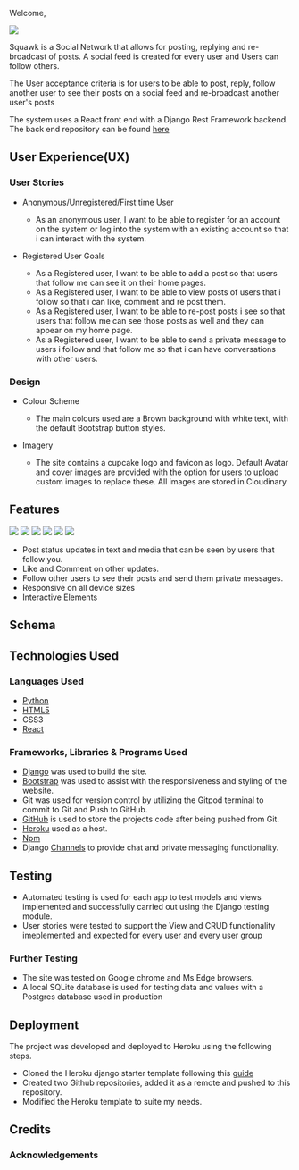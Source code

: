 Welcome,

<img src="https://res.cloudinary.com/allan-gerald-sserwanga/image/upload/v1668253275/Screenshot_2022-11-12_143813_ea5wm1.jpg">

Squawk is a Social Network that allows for posting, replying and re-broadcast of posts. A social feed is created for every user and Users can follow others. 

The User acceptance criteria is for users to be able to post, reply, follow another user to see their posts on a social feed and re-broadcast another user's posts

The system uses a React front end with a Django Rest Framework backend.
The back end repository can be found [here](https://github.com/alig2039/project5_squawk_front)

## User Experience(UX)
### User Stories
* Anonymous/Unregistered/First time User
    * As an anonymous user, I want to be able to register for an account on the system or log into the system with an existing account so that i can interact with the system.

* Registered User Goals
    * As a Registered user, I want to be able to add a post so that users that follow me can see it on their home pages. 
    * As a Registered user, I want to be able to view posts of users that i follow so that i can like, comment and re post them.
    * As a Registered user, I want to be able to re-post posts i see so that users that follow me can see those posts as well and they can appear on my home page. 
    * As a Registered user, I want to be able to send a private message to users i follow and that follow me so that i can have conversations with other users. 

### Design
* Colour Scheme
    * The main colours used are a Brown background with white text, with the default Bootstrap button styles.

* Imagery
    * The site contains a cupcake logo and favicon as logo. Default Avatar and cover images are provided with the option for users to upload custom images to replace these. All images are stored in Cloudinary

## Features
<img src="https://res.cloudinary.com/allan-gerald-sserwanga/image/upload/v1668250485/5_sdjpzo.jpg">
<img src="https://res.cloudinary.com/allan-gerald-sserwanga/image/upload/v1668250485/2_q4fixm.jpg">
<img src="https://res.cloudinary.com/allan-gerald-sserwanga/image/upload/v1668250485/4_hu3qve.jpg">
<img src="https://res.cloudinary.com/allan-gerald-sserwanga/image/upload/v1668250485/3_qnctu1.jpg">
<img src="https://res.cloudinary.com/allan-gerald-sserwanga/image/upload/v1668250486/1_la1z8t.jpg">
<img src="https://res.cloudinary.com/allan-gerald-sserwanga/image/upload/v1668253274/Screenshot_2022-11-12_143742_afjg6m.jpg">

* Post status updates in text and media that can be seen by users that follow you.
* Like and Comment on other updates.
* Follow other users to see their posts and send them private messages.
* Responsive on all device sizes
* Interactive Elements

## Schema

## Technologies Used
### Languages Used
* [Python](https://www.python.org/)
* [HTML5](https://html.com/html5/)
* CSS3
* [React](https://reactjs.org/)

### Frameworks, Libraries & Programs Used
* [Django](http://www.djangoproject.com/) was used to build the site.
* [Bootstrap](https://getbootstrap.com/) was used to assist with the responsiveness and styling of the website.
* Git was used for version control by utilizing the Gitpod terminal to commit to Git and Push to GitHub.
* [GitHub](https://github.com/) is used to store the projects code after being pushed from Git.
* [Heroku](heroku.com) used as a host.
* [Npm](https://www.npmjs.com/)
* Django [Channels](https://github.com/django/channels) to provide chat and private messaging functionality.

## Testing
* Automated testing is used for each app to test models and views implemented and successfully carried out using the Django testing module.
* User stories were tested to support the View and CRUD functionality imeplemented and expected for every user and every user group

### Further Testing
* The site was tested on Google chrome and Ms Edge browsers.
* A local SQLite database is used for testing data and values with a Postgres database used in production

## Deployment
The project was developed and deployed to Heroku using the following steps.
* Cloned the Heroku django starter template following this [guide](https://devcenter.heroku.com/articles/getting-started-with-python)
* Created two Github repositories, added it as a remote and pushed to this repository.
* Modified the Heroku template to suite my needs.

## Credits
### Acknowledgements


